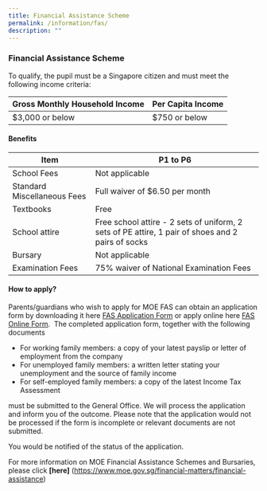 ```yaml
---
title: Financial Assistance Scheme
permalink: /information/fas/
description: ""
---
```

### **Financial Assistance Scheme**

To qualify, the pupil must be a Singapore citizen and must meet the following income criteria:

| Gross Monthly Household Income | Per Capita Income |
| -------- | -------- | 
| $3,000 or below     | $750 or below    |

#### **Benefits**

| Item | P1 to P6 |
| -------- | -------- | 
| School Fees     | Not applicable     |
| Standard Miscellaneous Fees   |  Full waiver of $6.50 per month |
| Textbooks   | Free   |
| School attire  | Free school attire - 2 sets of uniform, 2 sets of PE attire, 1 pair of shoes and 2 pairs of socks |
| Bursary | Not applicable|
| Examination Fees | 75% waiver of National Examination Fees|

#### **How to apply?**

Parents/guardians who wish to apply for MOE FAS can obtain an application form by downloading it here [FAS Application Form](https://go.gov.sg/fasoct2022) or apply online here [FAS Online Form](https://go.gov.sg/fas2023).  The completed application form, together with the following documents

*   For working family members: a copy of your latest payslip or letter of employment from the company
*   For unemployed family members: a written letter stating your unemployment and the source of family income
*   For self-employed family members: a copy of the latest Income Tax Assessment

must be submitted to the General Office. We will process the application and inform you of the outcome. Please note that the application would not be processed if the form is incomplete or relevant documents are not submitted.

You would be notified of the status of the application.

For more information on MOE Financial Assistance Schemes and Bursaries, please click **[here]** (https://www.moe.gov.sg/financial-matters/financial-assistance)